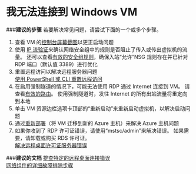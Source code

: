 <properties  
    pageTitle="I can't connect to my Windows VM"
    description="我无法连接到 Windows VM"
    service="microsoft.compute"
    resource="virtualmachines"
    authors="kasparks"
    displayOrder="1"
    selfHelpType="resource"
    supportTopicIds="32411835"
    resourceTags="windows, windowsSQL"
    productPesIds="14749"
    cloudEnvironments="public"
/>


# <a name="i-cant-connect-to-my-windows-vm"></a>我无法连接到 Windows VM

###<a name="recommended-steps"></a>**建议的步骤**
若要解决常见问题，请尝试下面的一个或多个步骤。

1. 查看 VM 的[控制台屏幕截图](data-blade:Microsoft_Azure_Compute.VirtualMachineSerialConsoleLogBlade)以更正启动问题
2. 使用 [IP 流验证](data-blade:microsoft_azure_network.verifyipflowblade)来确认网络安全组中的规则是否阻止了传入或传出虚拟机的流量。 还可以查看[有效的安全组规则](data-blade:Microsoft_Azure_Network.EffectiveSecurityRulesBlade)，确保入站“允许”NSG 规则存在并已针对 RDP 端口（默认值 3389）进行优化
3. 重置远程访问以解决远程服务器问题 <br>
[使用 PowerShell 或 CLI 重置远程访问](http://aka.ms/resetsarmwinremoteaccess)
4. 在启用强制隧道的情况下，可能无法使用 RDP 通过 Internet 连接到 VM。 请查看[有效的路由](data-blade:Microsoft_Azure_Network.EffectiveRoutesBlade)。 使用强制隧道时，发往 Internet 的所有出站流量将重定向到本地
5. 单击 VM 资源边栏选项卡顶部的“重新启动”来重新启动虚拟机，以解决启动问题
6. 通过[重新部署](data-blade:Microsoft_Azure_Compute.VirtualMachineRedeploy)（将 VM 迁移到新的 Azure 主机）来解决 Azure 主机问题
7. 如果你收到了 RDP 许可证错误，请使用“mstsc/admin”来解决错误。 如果需要，请卸载或购买 RDS 许可证。 <br>
[解决远程桌面许可证服务器错误](https://docs.azure.cn/zh-cn/virtual-machines/windows/troubleshoot-specific-rdp-errors#rdplicense)

###<a name="recommended-documents"></a>**建议的文档**
[排查特定的远程桌面连接错误](https://docs.azure.cn/zh-cn/virtual-machines/windows/troubleshoot-rdp-connection) <br>
[网络组件的详细故障排除步骤](https://docs.azure.cn/zh-cn/virtual-machines/windows/detailed-troubleshoot-rdp/)

